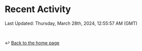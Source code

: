 # Recent Activity

<!--RECENT_ACTIVITY:start-->
<!--RECENT_ACTIVITY:end-->

<!--RECENT_ACTIVITY:last_update-->
Last Updated: Thursday, March 28th, 2024, 12:55:57 AM (GMT)
<!--RECENT_ACTIVITY:last_update_end-->

<br>

↩️ [Back to the home page](/README.md)
